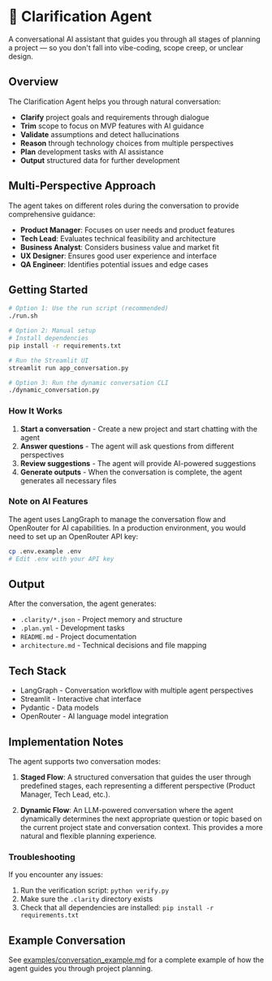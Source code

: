 # 🧠 Clarification Agent

A conversational AI assistant that guides you through all stages of planning a project — so you don't fall into vibe-coding, scope creep, or unclear design.

## Overview

The Clarification Agent helps you through natural conversation:
- **Clarify** project goals and requirements through dialogue
- **Trim** scope to focus on MVP features with AI guidance
- **Validate** assumptions and detect hallucinations
- **Reason** through technology choices from multiple perspectives
- **Plan** development tasks with AI assistance
- **Output** structured data for further development

## Multi-Perspective Approach

The agent takes on different roles during the conversation to provide comprehensive guidance:

- **Product Manager**: Focuses on user needs and product features
- **Tech Lead**: Evaluates technical feasibility and architecture
- **Business Analyst**: Considers business value and market fit
- **UX Designer**: Ensures good user experience and interface
- **QA Engineer**: Identifies potential issues and edge cases

## Getting Started

```bash
# Option 1: Use the run script (recommended)
./run.sh

# Option 2: Manual setup
# Install dependencies
pip install -r requirements.txt

# Run the Streamlit UI
streamlit run app_conversation.py

# Option 3: Run the dynamic conversation CLI
./dynamic_conversation.py
```

### How It Works

1. **Start a conversation** - Create a new project and start chatting with the agent
2. **Answer questions** - The agent will ask questions from different perspectives
3. **Review suggestions** - The agent will provide AI-powered suggestions
4. **Generate outputs** - When the conversation is complete, the agent generates all necessary files

### Note on AI Features

The agent uses LangGraph to manage the conversation flow and OpenRouter for AI capabilities. In a production environment, you would need to set up an OpenRouter API key:

```bash
cp .env.example .env
# Edit .env with your API key
```

## Output

After the conversation, the agent generates:
- `.clarity/*.json` - Project memory and structure
- `.plan.yml` - Development tasks
- `README.md` - Project documentation
- `architecture.md` - Technical decisions and file mapping

## Tech Stack

- LangGraph - Conversation workflow with multiple agent perspectives
- Streamlit - Interactive chat interface
- Pydantic - Data models
- OpenRouter - AI language model integration

## Implementation Notes

The agent supports two conversation modes:

1. **Staged Flow**: A structured conversation that guides the user through predefined stages, each representing a different perspective (Product Manager, Tech Lead, etc.).

2. **Dynamic Flow**: An LLM-powered conversation where the agent dynamically determines the next appropriate question or topic based on the current project state and conversation context. This provides a more natural and flexible planning experience.

### Troubleshooting

If you encounter any issues:

1. Run the verification script: `python verify.py`
2. Make sure the `.clarity` directory exists
3. Check that all dependencies are installed: `pip install -r requirements.txt`

## Example Conversation

See [examples/conversation_example.md](examples/conversation_example.md) for a complete example of how the agent guides you through project planning.